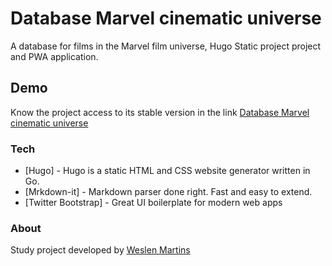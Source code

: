 # Database Marvel cinematic universe

A database for films in the Marvel film universe, Hugo Static project project and PWA application.

## Demo

Know the project access to its stable version in the link [Database Marvel cinematic universe](https://mcu-database.netlify.app/)

### Tech

* [Hugo] - Hugo is a static HTML and CSS website generator written in Go.
* [Mrkdown-it] - Markdown parser done right. Fast and easy to extend.
* [Twitter Bootstrap] - Great UI boilerplate for modern web apps

### About

Study project developed by [Weslen Martins](https://www.weslenmartins.com.br/)